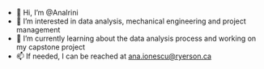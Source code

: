 - 👋 Hi, I’m @AnaIrini
- 👀 I’m interested in data analysis, mechanical engineering and project management
- 🌱 I’m currently learning about the data analysis process and working on my capstone project
- 📫 If needed, I can be reached at ana.ionescu@ryerson.ca

<!---
AnaIrini/AnaIrini is a ✨ special ✨ repository because its `README.md` (this file) appears on your GitHub profile.
You can click the Preview link to take a look at your changes.
--->
